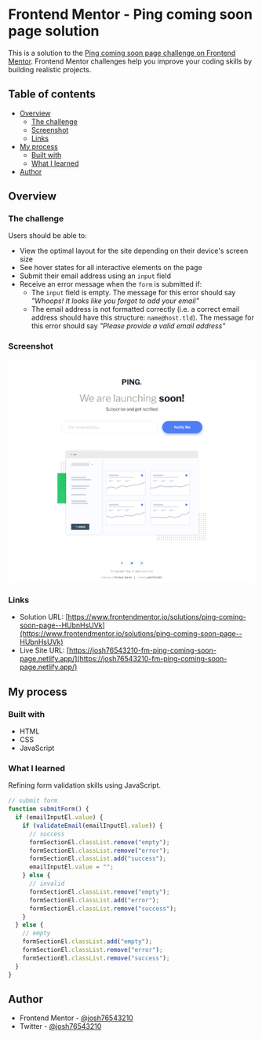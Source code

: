 # Frontend Mentor - Ping coming soon page solution

This is a solution to the [Ping coming soon page challenge on Frontend Mentor](https://www.frontendmentor.io/challenges/ping-single-column-coming-soon-page-5cadd051fec04111f7b848da). Frontend Mentor challenges help you improve your coding skills by building realistic projects.

## Table of contents

- [Overview](#overview)
  - [The challenge](#the-challenge)
  - [Screenshot](#screenshot)
  - [Links](#links)
- [My process](#my-process)
  - [Built with](#built-with)
  - [What I learned](#what-i-learned)
- [Author](#author)

## Overview

### The challenge

Users should be able to:

- View the optimal layout for the site depending on their device's screen size
- See hover states for all interactive elements on the page
- Submit their email address using an `input` field
- Receive an error message when the `form` is submitted if:
  - The `input` field is empty. The message for this error should say _"Whoops! It looks like you forgot to add your email"_
  - The email address is not formatted correctly (i.e. a correct email address should have this structure: `name@host.tld`). The message for this error should say _"Please provide a valid email address"_

### Screenshot

![](./images/screenshot.png)

### Links

- Solution URL: [https://www.frontendmentor.io/solutions/ping-coming-soon-page--HUbnHsUVk](https://www.frontendmentor.io/solutions/ping-coming-soon-page--HUbnHsUVk)
- Live Site URL: [https://josh76543210-fm-ping-coming-soon-page.netlify.app/](https://josh76543210-fm-ping-coming-soon-page.netlify.app/)

## My process

### Built with

- HTML
- CSS
- JavaScript

### What I learned

Refining form validation skills using JavaScript.

```javascript
// submit form
function submitForm() {
  if (emailInputEl.value) {
    if (validateEmail(emailInputEl.value)) {
      // success
      formSectionEl.classList.remove("empty");
      formSectionEl.classList.remove("error");
      formSectionEl.classList.add("success");
      emailInputEl.value = "";
    } else {
      // invalid
      formSectionEl.classList.remove("empty");
      formSectionEl.classList.add("error");
      formSectionEl.classList.remove("success");
    }
  } else {
    // empty
    formSectionEl.classList.add("empty");
    formSectionEl.classList.remove("error");
    formSectionEl.classList.remove("success");
  }
}
```

## Author

- Frontend Mentor - [@josh76543210](https://www.frontendmentor.io/profile/josh76543210)
- Twitter - [@josh76543210](https://www.twitter.com/josh76543210)
